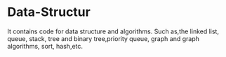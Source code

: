 # Data-Structur
It contains code for data structure and algorithms. Such as,the linked list, queue, stack, tree and binary tree,priority queue,
graph and graph algorithms, sort, hash,etc.

